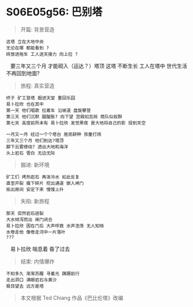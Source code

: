 # S06E05g56: 巴别塔

> 开篇: 背景营造

    这塔 立在大地中央
    无论在哪 都能看到 ?
    砖放进拖车 工人逐天接力 向上拉 ?     
    要三年又三个月 才能砌入（运达？）塔顶 
    这塔 不断生长 工人在塔中 世代生活 不再回到地面?

> 旅程: 真实营造

    终于 矿工登塔 掘进天堂 重回乐园     
    易卜拉欣 也在其中
    第一天 他们唱歌 拉着车 沿坡道 盘旋攀登     
    第三天 他们沉默 腿酸胀? 向下望 宫殿如瓦砾 商队似蚁群     
    第七天 高度前所未有 易卜拉欣 发觉黑夜 是大地将自己的影 投到天空

    一月又一月 经过一个个塔台 居民耕种 孩童打闹
    三年又三个月 他们到达?塔顶
    脚下云雾缭绕? 透出大地和海洋
    头上岩石 雪白 无边无际

> 掘进: 新环境

    矿工们 烤热岩石 再泼冷水 如此反复 
    直至开裂 撬下碎片 挖出通道 嵌入闸门
    拓出房间 安定下来 慢慢上升

> 失陷: 新旅程

    那天 突然岩石迸裂
    大水倾泻而出 闸门闭合 
    易卜拉欣 困在门后 大声呼救 水声浩荡 无人知晓
    水卷走他 像卷走河中一片落叶
    ???
    易卜拉欣 喘息着 昏了过去     

> 结束: 内情爆炸

    不知多久 渐渐苏醒 寻着光 蹒跚前行     
    走出洞口 满眼岩石与黄沙
    极目望去 远方是塔


> 本文根据 Ted Chiang 作品《巴比伦塔》改编







